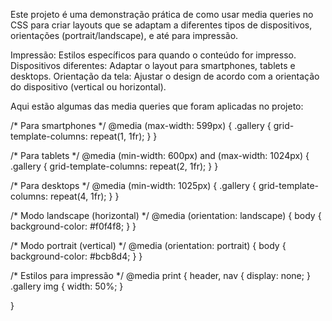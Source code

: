 Este projeto é uma demonstração prática de como usar media queries no CSS para criar layouts que se adaptam a diferentes tipos de dispositivos, orientações (portrait/landscape), e até para impressão.

Impressão: Estilos específicos para quando o conteúdo for impresso.
Dispositivos diferentes: Adaptar o layout para smartphones, tablets e desktops.
Orientação da tela: Ajustar o design de acordo com a orientação do dispositivo (vertical ou horizontal).


Aqui estão algumas das media queries que foram aplicadas no projeto:

/* Para smartphones */
@media (max-width: 599px) {
    .gallery {
        grid-template-columns: repeat(1, 1fr);
    }
}

/* Para tablets */
@media (min-width: 600px) and (max-width: 1024px) {
    .gallery {
        grid-template-columns: repeat(2, 1fr);
    }
}

/* Para desktops */
@media (min-width: 1025px) {
    .gallery {
        grid-template-columns: repeat(4, 1fr);
    }
}

/* Modo landscape (horizontal) */
@media (orientation: landscape) {
    body {
        background-color: #f0f4f8;
    }
}

/* Modo portrait (vertical) */
@media (orientation: portrait) {
    body {
        background-color: #bcb8d4;
    }
}

/* Estilos para impressão */
@media print {
    header, nav {
        display: none;
    }
    .gallery img {
        width: 50%;
    }

    
}
